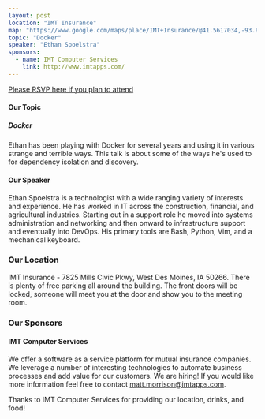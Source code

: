 ```yaml
---
layout: post
location: "IMT Insurance"
map: "https://www.google.com/maps/place/IMT+Insurance/@41.5617034,-93.8171068,17z/data=!4m12!1m6!3m5!1s0x87ec20eab4269f05:0xbc0e6c84692b52e2!2sIMT+Insurance!8m2!3d41.5617837!4d-93.8158623!3m4!1s0x87ec20eab4269f05:0xbc0e6c84692b52e2!8m2!3d41.5617837!4d-93.8158623"
topic: "Docker"
speaker: "Ethan Spoelstra"
sponsors:
  - name: IMT Computer Services
    link: http://www.imtapps.com/
---
```


[Please RSVP here if you plan to attend](https://www.eventbrite.com/e/june-2019-meeting-tickets-62620767401)

#### Our Topic

##### Docker
Ethan has been playing with Docker for several years and using it in various strange and terrible ways. This talk is about some of the ways he's used to for dependency isolation and discovery.



#### Our Speaker
Ethan Spoelstra is a technologist with a wide ranging variety of interests and experience. He has worked in IT across the construction, financial, and agricultural industries. Starting out in a support role he moved into systems administration and networking and then onward to infrastructure support and eventually into DevOps. His primary tools are Bash, Python, Vim, and a mechanical keyboard.


### Our Location

IMT Insurance - 7825 Mills Civic Pkwy, West Des Moines, IA 50266. There is plenty of free parking all around the building. The front doors will be locked, someone will meet you at the door and show you to the meeting room.

### Our Sponsors

#### IMT Computer Services

We offer a software as a service platform for mutual insurance companies. We leverage a number of interesting technologies to automate business processes and add value for our customers. We are hiring! If you would like more information feel free to contact matt.morrison@imtapps.com.

Thanks to IMT Computer Services for providing our location, drinks, and food!


